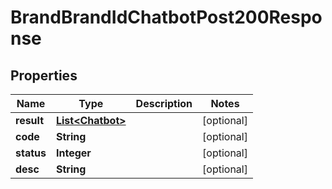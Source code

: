 

# BrandBrandIdChatbotPost200Response


## Properties

| Name | Type | Description | Notes |
|------------ | ------------- | ------------- | -------------|
|**result** | [**List&lt;Chatbot&gt;**](Chatbot.md) |  |  [optional] |
|**code** | **String** |  |  [optional] |
|**status** | **Integer** |  |  [optional] |
|**desc** | **String** |  |  [optional] |



